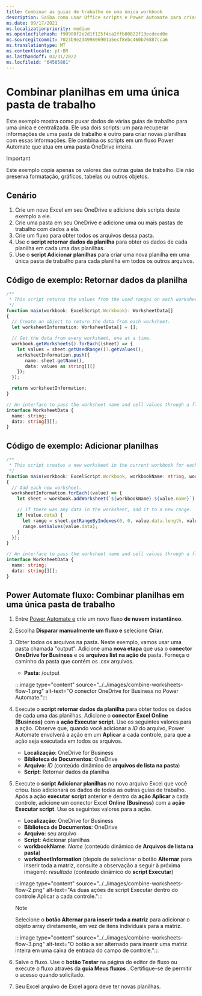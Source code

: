 ```yaml
---
title: Combinar as guias de trabalho em uma única workbook
description: Saiba como usar Office scripts e Power Automate para criar planilhas de mesclagem de outras pasta de trabalho em uma única pasta de trabalho.
ms.date: 09/17/2021
ms.localizationpriority: medium
ms.openlocfilehash: f90980f2e2d1f125f4ca2ffb80822f13ecdeed0e
ms.sourcegitcommit: 7023b9e23499806901a5ecf8ebc460b76887cca6
ms.translationtype: MT
ms.contentlocale: pt-BR
ms.lasthandoff: 03/31/2022
ms.locfileid: "64585881"
---
```

# <a name="combine-worksheets-into-a-single-workbook"></a>Combinar planilhas em uma única pasta de trabalho

Este exemplo mostra como puxar dados de várias guias de trabalho para uma única e centralizada. Ele usa dois scripts: um para recuperar informações de uma pasta de trabalho e outro para criar novas planilhas com essas informações. Ele combina os scripts em um fluxo Power Automate que atua em uma pasta OneDrive inteira.

> [!IMPORTANT]
> Este exemplo copia apenas os valores das outras guias de trabalho. Ele não preserva formatação, gráficos, tabelas ou outros objetos.

## <a name="scenario"></a>Cenário

1. Crie um novo Excel em seu OneDrive e adicione dois scripts deste exemplo a ele.
1. Crie uma pasta em seu OneDrive e adicione uma ou mais pastas de trabalho com dados a ela.
1. Crie um fluxo para obter todos os arquivos dessa pasta.
1. Use o **script retornar dados da planilha** para obter os dados de cada planilha em cada uma das planilhas.
1. Use o **script Adicionar planilhas** para criar uma nova planilha em uma única pasta de trabalho para cada planilha em todos os outros arquivos.

## <a name="sample-code-return-worksheet-data"></a>Código de exemplo: Retornar dados da planilha

```TypeScript
/**
 * This script returns the values from the used ranges on each worksheet.
 */
function main(workbook: ExcelScript.Workbook): WorksheetData[]
{
  // Create an object to return the data from each worksheet.
  let worksheetInformation: WorksheetData[] = [];

  // Get the data from every worksheet, one at a time.
  workbook.getWorksheets().forEach((sheet) => {
    let values = sheet.getUsedRange()?.getValues();
    worksheetInformation.push({
       name: sheet.getName(),
       data: values as string[][]
    });
  });

  return worksheetInformation;
}

// An interface to pass the worksheet name and cell values through a flow.
interface WorksheetData {
  name: string;
  data: string[][];
}
```

## <a name="sample-code-add-worksheets"></a>Código de exemplo: Adicionar planilhas

```TypeScript
/**
 * This script creates a new worksheet in the current workbook for each WorksheetData object provided.
 */
function main(workbook: ExcelScript.Workbook, workbookName: string, worksheetInformation: WorksheetData[])
{
  // Add each new worksheet.
  worksheetInformation.forEach((value) => {
    let sheet = workbook.addWorksheet(`${workbookName}.${value.name}`);

    // If there was any data in the worksheet, add it to a new range.
    if (value.data) {
      let range = sheet.getRangeByIndexes(0, 0, value.data.length, value.data[0].length);
      range.setValues(value.data);
    }
  });
}

// An interface to pass the worksheet name and cell values through a flow.
interface WorksheetData {
  name: string;
  data: string[][];
}
```

## <a name="power-automate-flow-combine-worksheets-into-a-single-workbook"></a>Power Automate fluxo: Combinar planilhas em uma única pasta de trabalho

1. Entre [Power Automate e](https://flow.microsoft.com) crie um novo fluxo **de nuvem instantâneo**.
1. Escolha **Disparar manualmente um fluxo e** selecione **Criar**.
1. Obter todos os arquivos na pasta. Neste exemplo, vamos usar uma pasta chamada "output". Adicione uma **nova etapa** que usa o **conector OneDrive for Business** e os **arquivos list na ação de** pasta. Forneça o caminho da pasta que contém os .csv arquivos.
    * **Pasta**: /output

    :::image type="content" source="../../images/combine-worksheets-flow-1.png" alt-text="O conector OneDrive for Business no Power Automate.":::
1. Execute o **script retornar dados da planilha** para obter todos os dados de cada uma das planilhas. Adicione o **conector Excel Online (Business)** com a **ação Executar script**. Use os seguintes valores para a ação. Observe que, quando você adicionar a *ID* do arquivo, Power Automate envolverá a ação em um **Aplicar** a cada controle, para que a ação seja executada em todos os arquivos.
    * **Localização**: OneDrive for Business
    * **Biblioteca de Documentos**: OneDrive
    * **Arquivo**: *ID* (conteúdo dinâmico de **arquivos de lista na pasta**)
    * **Script**: Retornar dados da planilha
1. Execute o **script Adicionar planilhas** no novo arquivo Excel que você criou. Isso adicionará os dados de todas as outras guias de trabalho. Após a ação **executar script** anterior e dentro da **ação Aplicar** a cada controle, adicione um conector Excel **Online (Business)** com a **ação Executar script**. Use os seguintes valores para a ação.
    * **Localização**: OneDrive for Business
    * **Biblioteca de Documentos**: OneDrive
    * **Arquivo**: seu arquivo
    * **Script**: Adicionar planilhas
    * **workbookName**: *Name* (conteúdo dinâmico de **Arquivos de lista na pasta**)
    * **worksheetInformation** (depois de selecionar o botão **Alternar** para inserir toda a matriz, consulte a observação a seguir à próxima imagem): *resultado* (conteúdo dinâmico do **script Executar**)

    :::image type="content" source="../../images/combine-worksheets-flow-2.png" alt-text="As duas ações de script Executar dentro do controle Aplicar a cada controle.":::
    > [!NOTE]
    > Selecione o **botão Alternar para inserir toda a matriz** para adicionar o objeto array diretamente, em vez de itens individuais para a matriz.
    >
    > :::image type="content" source="../../images/combine-worksheets-flow-3.png" alt-text="O botão a ser alternado para inserir uma matriz inteira em uma caixa de entrada do campo de controle.":::
1. Salve o fluxo. Use o **botão Testar** na página do editor de fluxo ou execute o fluxo através da **guia Meus fluxos** . Certifique-se de permitir o acesso quando solicitado.
1. Seu Excel arquivo de Excel agora deve ter novas planilhas.
